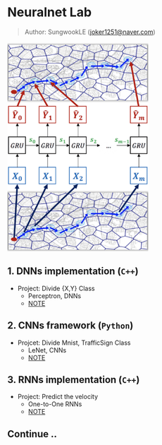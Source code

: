# Neuralnet Lab
> Author: SungwookLE (joker1251@naver.com)  

![overview](./image/overview.png)  

## 1. DNNs implementation (`C++`)
- Project: Divide {X,Y} Class
    - Perceptron, DNNs
    - [NOTE](./1_DNNs_implement/assets/studyNote.md.md)

## 2. CNNs framework (`Python`)
- Projcet: Divide Mnist, TrafficSign Class
    - LeNet, CNNs
    - [NOTE](./2_CNNs_frameWork/assets/studyNote.md)

## 3. RNNs implementation (`C++`)
- Project: Predict the velocity
    - One-to-One RNNs
    - [NOTE](./4_RNNs_implement/assets/studyNote.md)

## Continue ..